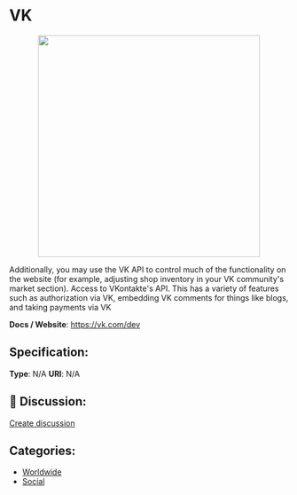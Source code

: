 # VK
<p align="center">
    <img width="400" src="https://raw.githubusercontent.com/apis-list/apis-list/apis/vk/logo_256x256.png" />
</p>

Additionally, you may use the VK API to control much of the functionality on the website (for example, adjusting shop inventory in your VK community's market section). Access to VKontakte's API. This has a variety of features such as authorization via VK, embedding VK comments for things like blogs, and taking payments via VK

**Docs / Website**: https://vk.com/dev

## Specification:
**Type**:  N/A 
**URI**:  N/A 

## 💬 Discussion:
[Create discussion](link)

## Categories:
- [Worldwide](https://github.com/apis-list/apis-list#worldwide)
- [Social](https://github.com/apis-list/apis-list#social)





